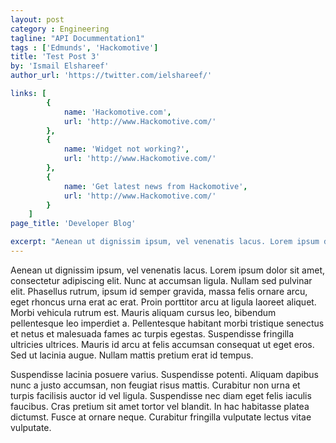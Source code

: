 ```yaml
---
layout: post
category : Engineering
tagline: "API Docummentation1"
tags : ['Edmunds', 'Hackomotive']
title: 'Test Post 3'
by: 'Ismail Elshareef'
author_url: 'https://twitter.com/ielshareef/'

links: [
		{
			name: 'Hackomotive.com',
			url: 'http://www.Hackomotive.com/'
		},
		{
			name: 'Widget not working?',
			url: 'http://www.Hackomotive.com/'
		},
		{
			name: 'Get latest news from Hackomotive',
			url: 'http://www.Hackomotive.com/'
		}
	]
page_title: 'Developer Blog'

excerpt: "Aenean ut dignissim ipsum, vel venenatis lacus. Lorem ipsum dolor sit amet, consectetur adipiscing elit. Nunc at accumsan ligula. Nullam sed pulvinar elit. Phasellus rutrum, ipsum id semper gravida, massa felis ornare arcu, eget rhoncus urna erat ac erat. Proin porttitor arcu at ligula laoreet aliquet. Morbi vehicula rutrum est. Mauris aliquam cursus leo, bibendum pellentesque leo imperdiet a. Pellentesque habitant morbi tristique senectus et netus et malesuada fames ac turpis egestas. Suspendisse fringilla ultricies ultrices. Mauris id arcu at felis accumsan consequat ut eget eros. Sed ut lacinia augue. Nullam mattis pretium erat id tempus..."
---
```


Aenean ut dignissim ipsum, vel venenatis lacus. Lorem ipsum dolor sit amet, consectetur adipiscing elit. Nunc at accumsan ligula. Nullam sed pulvinar elit. Phasellus rutrum, ipsum id semper gravida, massa felis ornare arcu, eget rhoncus urna erat ac erat. Proin porttitor arcu at ligula laoreet aliquet. Morbi vehicula rutrum est. Mauris aliquam cursus leo, bibendum pellentesque leo imperdiet a. Pellentesque habitant morbi tristique senectus et netus et malesuada fames ac turpis egestas. Suspendisse fringilla ultricies ultrices. Mauris id arcu at felis accumsan consequat ut eget eros. Sed ut lacinia augue. Nullam mattis pretium erat id tempus.

Suspendisse lacinia posuere varius. Suspendisse potenti. Aliquam dapibus nunc a justo accumsan, non feugiat risus mattis. Curabitur non urna et turpis facilisis auctor id vel ligula. Suspendisse nec diam eget felis iaculis faucibus. Cras pretium sit amet tortor vel blandit. In hac habitasse platea dictumst. Fusce at ornare neque. Curabitur fringilla vulputate lectus vitae vulputate.